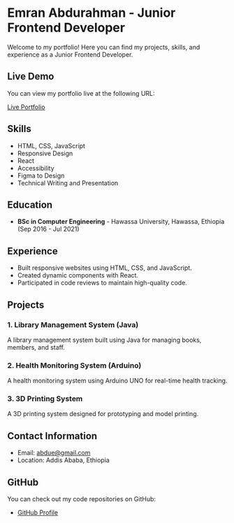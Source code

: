 # Emran Abdurahman - Junior Frontend Developer

Welcome to my portfolio! Here you can find my projects, skills, and experience as a Junior Frontend Developer.

## Live Demo

You can view my portfolio live at the following URL:

[Live Portfolio](https://emrishye.github.io/single-page-cv/)

## Skills

- HTML, CSS, JavaScript
- Responsive Design
- React
- Accessibility
- Figma to Design
- Technical Writing and Presentation

## Education

- **BSc in Computer Engineering** - Hawassa University, Hawassa, Ethiopia (Sep 2016 - Jul 2021)

## Experience

- Built responsive websites using HTML, CSS, and JavaScript.
- Created dynamic components with React.
- Participated in code reviews to maintain high-quality code.

## Projects

### 1. Library Management System (Java)
A library management system built using Java for managing books, members, and staff.

### 2. Health Monitoring System (Arduino)
A health monitoring system using Arduino UNO for real-time health tracking.

### 3. 3D Printing System
A 3D printing system designed for prototyping and model printing.

## Contact Information

- Email: [abdue@gmail.com](mailto:abdue@gmail.com)
- Location: Addis Ababa, Ethiopia

## GitHub

You can check out my code repositories on GitHub:

- [GitHub Profile](https://github.com/Emrishye)
